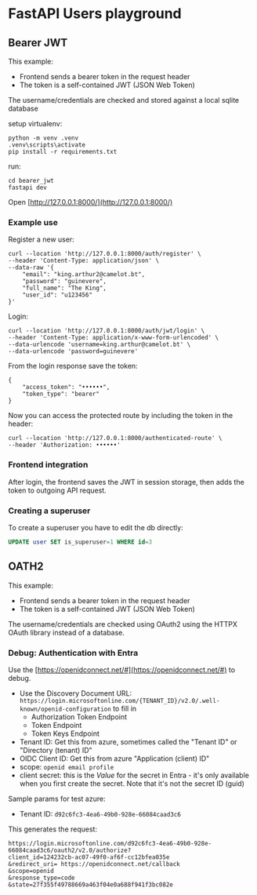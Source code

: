 # FastAPI Users playground

## Bearer JWT 

This example:
- Frontend sends a bearer token in the request header
- The token is a self-contained JWT (JSON Web Token) 

The username/credentials are checked and stored against a local sqlite database 

setup virtualenv:
```
python -m venv .venv
.venv\scripts\activate
pip install -r requirements.txt
```

run:
```
cd bearer_jwt
fastapi dev
```

Open [http://127.0.0.1:8000/](http://127.0.0.1:8000/)

### Example use

Register a new user:
```
curl --location 'http://127.0.0.1:8000/auth/register' \
--header 'Content-Type: application/json' \
--data-raw '{
    "email": "king.arthur2@camelot.bt",
    "password": "guinevere",
    "full_name": "The King",
    "user_id": "u123456"
}'
```

Login:
```
curl --location 'http://127.0.0.1:8000/auth/jwt/login' \
--header 'Content-Type: application/x-www-form-urlencoded' \
--data-urlencode 'username=king.arthur@camelot.bt' \
--data-urlencode 'password=guinevere'
```

From the login response save the token:
```
{
    "access_token": "••••••",
    "token_type": "bearer"
}
```

Now you can access the protected route by including the token in the header:
```
curl --location 'http://127.0.0.1:8000/authenticated-route' \
--header 'Authorization: ••••••'
```

### Frontend integration

After login, the frontend saves the JWT in session storage, then adds the token to outgoing API request.

### Creating a superuser

To create a superuser you have to edit the db directly:
```sql
UPDATE user SET is_superuser=1 WHERE id=3
```

## OATH2

This example:
- Frontend sends a bearer token in the request header
- The token is a self-contained JWT (JSON Web Token) 

The username/credentials are checked using OAuth2 using the HTTPX OAuth library instead of a database. 

### Debug: Authentication with Entra

Use the [https://openidconnect.net/#](https://openidconnect.net/#) to debug.
- Use the Discovery Document URL: `https://login.microsoftonline.com/{TENANT_ID}/v2.0/.well-known/openid-configuration` to fill in
    - Authorization Token Endpoint
    - Token Endpoint
    - Token Keys Endpoint
- Tenant ID: Get this from azure, sometimes called the "Tenant ID" or "Directory (tenant) ID"
- OIDC Client ID:  Get this from azure "Application (client) ID"
- scope: `openid email profile`
- client secret: this is the *Value* for the secret in Entra - it's only available when you first create the secret.
  Note that it's not the secret ID (guid)

Sample params for test azure:
- Tenant ID: `d92c6fc3-4ea6-49b0-928e-66084caad3c6`

This generates the request:
```
https://login.microsoftonline.com/d92c6fc3-4ea6-49b0-928e-66084caad3c6/oauth2/v2.0/authorize? 
client_id=124232cb-ac07-49f0-af6f-cc12bfea035e
&redirect_uri= https://openidconnect.net/callback
&scope=openid
&response_type=code
&state=27f355f49788669a463f04e0a688f941f3bc082e
```